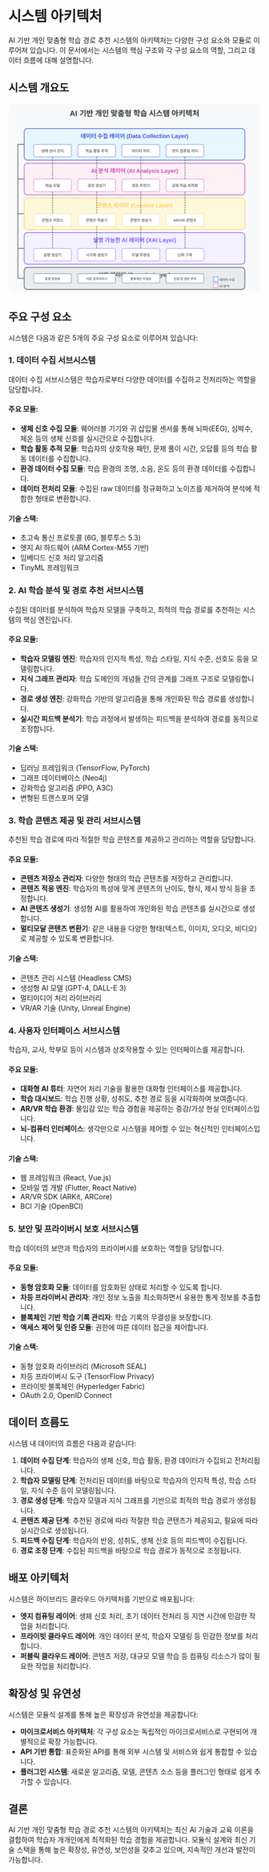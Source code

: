 # 시스템 아키텍처

AI 기반 개인 맞춤형 학습 경로 추천 시스템의 아키텍처는 다양한 구성 요소와 모듈로 이루어져 있습니다. 이 문서에서는 시스템의 핵심 구조와 각 구성 요소의 역할, 그리고 데이터 흐름에 대해 설명합니다.

## 시스템 개요도

![시스템 아키텍처 개요](../assets/architecture.svg)

## 주요 구성 요소

시스템은 다음과 같은 5개의 주요 구성 요소로 이루어져 있습니다:

### 1. 데이터 수집 서브시스템

데이터 수집 서브시스템은 학습자로부터 다양한 데이터를 수집하고 전처리하는 역할을 담당합니다.

#### 주요 모듈:
- **생체 신호 수집 모듈**: 웨어러블 기기와 귀 삽입물 센서를 통해 뇌파(EEG), 심박수, 체온 등의 생체 신호를 실시간으로 수집합니다.
- **학습 활동 추적 모듈**: 학습자의 상호작용 패턴, 문제 풀이 시간, 오답률 등의 학습 활동 데이터를 수집합니다.
- **환경 데이터 수집 모듈**: 학습 환경의 조명, 소음, 온도 등의 환경 데이터를 수집합니다.
- **데이터 전처리 모듈**: 수집된 raw 데이터를 정규화하고 노이즈를 제거하여 분석에 적합한 형태로 변환합니다.

#### 기술 스택:
- 초고속 통신 프로토콜 (6G, 블루투스 5.3)
- 엣지 AI 하드웨어 (ARM Cortex-M55 기반)
- 임베디드 신호 처리 알고리즘
- TinyML 프레임워크

### 2. AI 학습 분석 및 경로 추천 서브시스템

수집된 데이터를 분석하여 학습자 모델을 구축하고, 최적의 학습 경로를 추천하는 시스템의 핵심 엔진입니다.

#### 주요 모듈:
- **학습자 모델링 엔진**: 학습자의 인지적 특성, 학습 스타일, 지식 수준, 선호도 등을 모델링합니다.
- **지식 그래프 관리자**: 학습 도메인의 개념들 간의 관계를 그래프 구조로 모델링합니다.
- **경로 생성 엔진**: 강화학습 기반의 알고리즘을 통해 개인화된 학습 경로를 생성합니다.
- **실시간 피드백 분석기**: 학습 과정에서 발생하는 피드백을 분석하여 경로를 동적으로 조정합니다.

#### 기술 스택:
- 딥러닝 프레임워크 (TensorFlow, PyTorch)
- 그래프 데이터베이스 (Neo4j)
- 강화학습 알고리즘 (PPO, A3C)
- 변형된 트랜스포머 모델

### 3. 학습 콘텐츠 제공 및 관리 서브시스템

추천된 학습 경로에 따라 적절한 학습 콘텐츠를 제공하고 관리하는 역할을 담당합니다.

#### 주요 모듈:
- **콘텐츠 저장소 관리자**: 다양한 형태의 학습 콘텐츠를 저장하고 관리합니다.
- **콘텐츠 적응 엔진**: 학습자의 특성에 맞게 콘텐츠의 난이도, 형식, 제시 방식 등을 조정합니다.
- **AI 콘텐츠 생성기**: 생성형 AI를 활용하여 개인화된 학습 콘텐츠를 실시간으로 생성합니다.
- **멀티모달 콘텐츠 변환기**: 같은 내용을 다양한 형태(텍스트, 이미지, 오디오, 비디오)로 제공할 수 있도록 변환합니다.

#### 기술 스택:
- 콘텐츠 관리 시스템 (Headless CMS)
- 생성형 AI 모델 (GPT-4, DALL-E 3)
- 멀티미디어 처리 라이브러리
- VR/AR 기술 (Unity, Unreal Engine)

### 4. 사용자 인터페이스 서브시스템

학습자, 교사, 학부모 등이 시스템과 상호작용할 수 있는 인터페이스를 제공합니다.

#### 주요 모듈:
- **대화형 AI 튜터**: 자연어 처리 기술을 활용한 대화형 인터페이스를 제공합니다.
- **학습 대시보드**: 학습 진행 상황, 성취도, 추천 경로 등을 시각화하여 보여줍니다.
- **AR/VR 학습 환경**: 몰입감 있는 학습 경험을 제공하는 증강/가상 현실 인터페이스입니다.
- **뇌-컴퓨터 인터페이스**: 생각만으로 시스템을 제어할 수 있는 혁신적인 인터페이스입니다.

#### 기술 스택:
- 웹 프레임워크 (React, Vue.js)
- 모바일 앱 개발 (Flutter, React Native)
- AR/VR SDK (ARKit, ARCore)
- BCI 기술 (OpenBCI)

### 5. 보안 및 프라이버시 보호 서브시스템

학습 데이터의 보안과 학습자의 프라이버시를 보호하는 역할을 담당합니다.

#### 주요 모듈:
- **동형 암호화 모듈**: 데이터를 암호화된 상태로 처리할 수 있도록 합니다.
- **차등 프라이버시 관리자**: 개인 정보 노출을 최소화하면서 유용한 통계 정보를 추출합니다.
- **블록체인 기반 학습 기록 관리자**: 학습 기록의 무결성을 보장합니다.
- **액세스 제어 및 인증 모듈**: 권한에 따른 데이터 접근을 제어합니다.

#### 기술 스택:
- 동형 암호화 라이브러리 (Microsoft SEAL)
- 차등 프라이버시 도구 (TensorFlow Privacy)
- 프라이빗 블록체인 (Hyperledger Fabric)
- OAuth 2.0, OpenID Connect

## 데이터 흐름도

시스템 내 데이터의 흐름은 다음과 같습니다:

1. **데이터 수집 단계**: 학습자의 생체 신호, 학습 활동, 환경 데이터가 수집되고 전처리됩니다.
2. **학습자 모델링 단계**: 전처리된 데이터를 바탕으로 학습자의 인지적 특성, 학습 스타일, 지식 수준 등이 모델링됩니다.
3. **경로 생성 단계**: 학습자 모델과 지식 그래프를 기반으로 최적의 학습 경로가 생성됩니다.
4. **콘텐츠 제공 단계**: 추천된 경로에 따라 적절한 학습 콘텐츠가 제공되고, 필요에 따라 실시간으로 생성됩니다.
5. **피드백 수집 단계**: 학습자의 반응, 성취도, 생체 신호 등의 피드백이 수집됩니다.
6. **경로 조정 단계**: 수집된 피드백을 바탕으로 학습 경로가 동적으로 조정됩니다.

## 배포 아키텍처

시스템은 하이브리드 클라우드 아키텍처를 기반으로 배포됩니다:

- **엣지 컴퓨팅 레이어**: 생체 신호 처리, 초기 데이터 전처리 등 지연 시간에 민감한 작업을 처리합니다.
- **프라이빗 클라우드 레이어**: 개인 데이터 분석, 학습자 모델링 등 민감한 정보를 처리합니다.
- **퍼블릭 클라우드 레이어**: 콘텐츠 저장, 대규모 모델 학습 등 컴퓨팅 리소스가 많이 필요한 작업을 처리합니다.

## 확장성 및 유연성

시스템은 모듈식 설계를 통해 높은 확장성과 유연성을 제공합니다:

- **마이크로서비스 아키텍처**: 각 구성 요소는 독립적인 마이크로서비스로 구현되어 개별적으로 확장 가능합니다.
- **API 기반 통합**: 표준화된 API를 통해 외부 시스템 및 서비스와 쉽게 통합할 수 있습니다.
- **플러그인 시스템**: 새로운 알고리즘, 모델, 콘텐츠 소스 등을 플러그인 형태로 쉽게 추가할 수 있습니다.

## 결론

AI 기반 개인 맞춤형 학습 경로 추천 시스템의 아키텍처는 최신 AI 기술과 교육 이론을 결합하여 학습자 개개인에게 최적화된 학습 경험을 제공합니다. 모듈식 설계와 최신 기술 스택을 통해 높은 확장성, 유연성, 보안성을 갖추고 있으며, 지속적인 개선과 발전이 가능합니다.